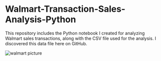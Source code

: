 # Walmart-Transaction-Sales-Analysis-Python

This repository includes the Python notebook I created for analyzing Walmart sales transactions, along with the CSV file used for the analysis. I discovered this data file here on GitHub. 







![walmart picture](https://github.com/user-attachments/assets/22e81e85-be5a-4b5f-bf9f-724dc9768b07)
